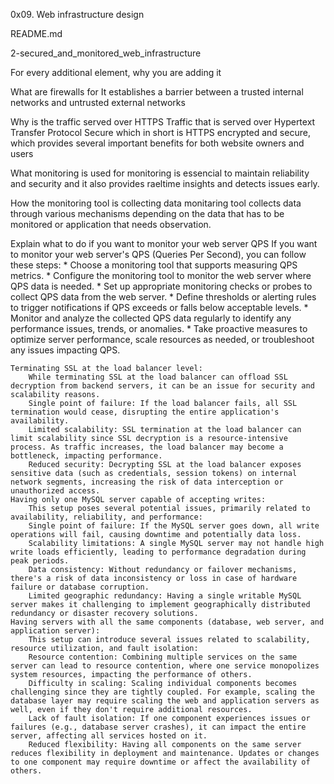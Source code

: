 0x09. Web infrastructure design

README.md

2-secured_and_monitored_web_infrastructure

For every additional element, why you are adding it

What are firewalls for It establishes a barrier between a trusted internal networks and untrusted external networks

Why is the traffic served over HTTPS Traffic that is served over Hypertext Transfer Protocol Secure which in short is HTTPS encrypted and secure, which provides several important benefits for both website owners and users

What monitoring is used for monitoring is essencial to maintain reliability and security and it also provides raeltime insights and detects issues early.

How the monitoring tool is collecting data monitaring tool collects data through various mechanisms depending on the data that has to be monitored or application that needs observation.

Explain what to do if you want to monitor your web server QPS If you want to monitor your web server's QPS (Queries Per Second), you can follow these steps: * Choose a monitoring tool that supports measuring QPS metrics. * Configure the monitoring tool to monitor the web server where QPS data is needed. * Set up appropriate monitoring checks or probes to collect QPS data from the web server. * Define thresholds or alerting rules to trigger notifications if QPS exceeds or falls below acceptable levels. * Monitor and analyze the collected QPS data regularly to identify any performance issues, trends, or anomalies. * Take proactive measures to optimize server performance, scale resources as needed, or troubleshoot any issues impacting QPS.

    Terminating SSL at the load balancer level:
        While terminating SSL at the load balancer can offload SSL decryption from backend servers, it can be an issue for security and scalability reasons.
        Single point of failure: If the load balancer fails, all SSL termination would cease, disrupting the entire application's availability.
        Limited scalability: SSL termination at the load balancer can limit scalability since SSL decryption is a resource-intensive process. As traffic increases, the load balancer may become a bottleneck, impacting performance.
        Reduced security: Decrypting SSL at the load balancer exposes sensitive data (such as credentials, session tokens) on internal network segments, increasing the risk of data interception or unauthorized access.
    Having only one MySQL server capable of accepting writes:
        This setup poses several potential issues, primarily related to availability, reliability, and performance:
        Single point of failure: If the MySQL server goes down, all write operations will fail, causing downtime and potentially data loss.
        Scalability limitations: A single MySQL server may not handle high write loads efficiently, leading to performance degradation during peak periods.
        Data consistency: Without redundancy or failover mechanisms, there's a risk of data inconsistency or loss in case of hardware failure or database corruption.
        Limited geographic redundancy: Having a single writable MySQL server makes it challenging to implement geographically distributed redundancy or disaster recovery solutions.
    Having servers with all the same components (database, web server, and application server):
        This setup can introduce several issues related to scalability, resource utilization, and fault isolation:
        Resource contention: Combining multiple services on the same server can lead to resource contention, where one service monopolizes system resources, impacting the performance of others.
        Difficulty in scaling: Scaling individual components becomes challenging since they are tightly coupled. For example, scaling the database layer may require scaling the web and application servers as well, even if they don't require additional resources.
        Lack of fault isolation: If one component experiences issues or failures (e.g., database server crashes), it can impact the entire server, affecting all services hosted on it.
        Reduced flexibility: Having all components on the same server reduces flexibility in deployment and maintenance. Updates or changes to one component may require downtime or affect the availability of others.


